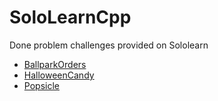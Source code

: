 # SoloLearnCpp
Done problem challenges provided on Sololearn 
- [BallparkOrders](CodingChallenges/BallparkOrders)  
- [HalloweenCandy](CodingChallenges/HalloweenCandy)  
- [Popsicle](CodingChallenges/Popsicle)  
